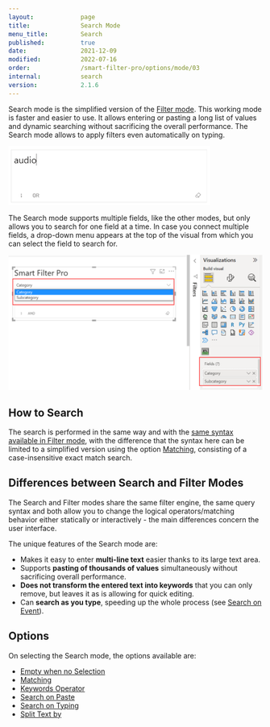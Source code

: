 ```yaml
---
layout:             page
title:              Search Mode
menu_title:         Search
published:          true
date:               2021-12-09
modified:           2022-07-16
order:              /smart-filter-pro/options/mode/03
internal:           search
version:            2.1.6
---
```

Search mode is the simplified version of the [Filter mode](filter.md). This working mode is faster and easier to use. It allows entering or pasting a long list of values and dynamic searching without sacrificing the overall performance. The Search mode allows to apply filters even automatically on typing.

<img src="images/search-mode.png" width="400">

The Search mode supports multiple fields, like the other modes, but only allows you to search for one field at a time. In case you connect multiple fields, a drop-down menu appears at the top of the visual from which you can select the field to search for.

<img src="images/search-mode-manycategories.png" width="650">


## How to Search

The search is performed in the same way and with the [same syntax available in Filter mode](filter.md#how-to-search), with the difference that the syntax here can be limited to a simplified version using the option [Matching](search-matching.md), consisting of a case-insensitive exact match search.

## Differences between Search and Filter Modes

The Search and Filter modes share the same filter engine, the same query syntax and both allow you to change the logical operators/matching behavior either statically or interactively - the main differences concern the user interface. 

The unique features of the Search mode are:

- Makes it easy to enter **multi-line text** easier thanks to its large text area.
- Supports **pasting of thousands of values** simultaneously without sacrificing overall performance.
- **Does not transform the entered text into keywords** that you can only remove, but leaves it as is allowing for quick editing.
- Can **search as you type**, speeding up the whole process (see [Search on Event](search-on-event.md)).

## Options

On selecting the Search mode, the options available are:
- [Empty when no Selection](empty-when-no-selection.md)
- [Matching](search-matching.md)
- [Keywords Operator](keywords-operator.md)
- [Search on Paste](search-on-event.md#search-on-paste)
- [Search on Typing](search-on-event.md#search-on-typing)
- [Split Text by](split-text.md)